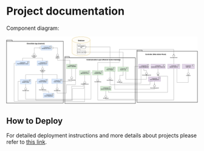 # Project documentation
Component diagram:

![CompontentDiagram](/Documentation/DiagramComponent.png)

## How to Deploy

For detailed deployment instructions and more details about projects please refer to [this link](https://drive.google.com/drive/folders/1gqnscMsZbwMxNB9ANA_AOdNzyyCYCCV_).